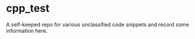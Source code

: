 # cpp_test

A self-keeped repo for various unclassified code snippets and record some information here.
